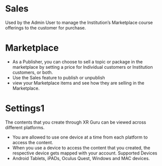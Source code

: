 
# Sales

Used by the Admin User to manage the Institution’s
Marketplace course offerings to the customer for
purchase.

# Marketplace
- As a Publisher, you can choose to sell a topic or package in the
marketplace by setting a price for Individual customers or
Institution customers, or both.
- Use the Sales feature to publish or unpublish
- view your Marketplace items and see how they are selling in the
Marketplace.


# Settings1

The contents that you create through XR Guru can be
viewed across different platforms.

- You are allowed to use one device at a time from
each platform to access the content.
- When you use a device to access the content that
you created, the respective device gets mapped
with your account.
Supported Devices
- Android Tablets, iPADs, Oculus Quest,
Windows and MAC devices.

